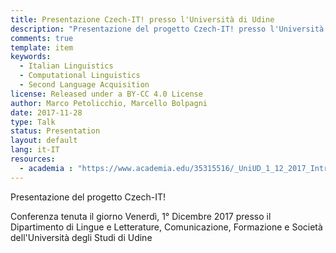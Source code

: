 ```yaml
---
title: Presentazione Czech-IT! presso l'Università di Udine
description: "Presentazione del progetto Czech-IT! presso l'Università degli Studi di Udine"
comments: true
template: item
keywords: 
  - Italian Linguistics
  - Computational Linguistics
  - Second Language Acquisition
license: Released under a BY-CC 4.0 License
author: Marco Petolicchio, Marcello Bolpagni
date: 2017-11-28
type: Talk
status: Presentation
layout: default
lang: it-IT
resources:
  - academia : "https://www.academia.edu/35315516/_UniUD_1_12_2017_Introduzione_a_Czech-IT_e_applicazioni_computazionali_alla_corpus_linguistics"
---
```


Presentazione del progetto Czech-IT! 

Conferenza tenuta il giorno Venerdì, 1° Dicembre 2017 presso il Dipartimento di Lingue e Letterature, Comunicazione, Formazione e Società dell'Università degli Studi di Udine
